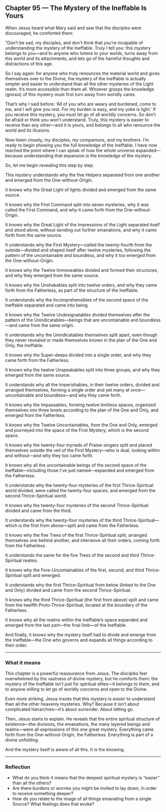 ## Chapter 95 — The Mystery of the Ineffable Is Yours

When Jesus heard what Mary said and saw that the disciples were discouraged, he comforted them:

"Don’t be sad, my disciples, and don’t think that you’re incapable of understanding the mystery of the Ineffable. Truly I tell you: this mystery belongs to you—and to anyone who listens to your words, turns away from this world and its attachments, and lets go of the harmful thoughts and distractions of this age.

So I say again: for anyone who truly renounces the material world and gives themselves over to the Divine, the mystery of the Ineffable is actually simpler and easier to understand than all the other mysteries of the Light realm. It’s more accessible than them all. Whoever grasps the knowledge (gnosis) of this mystery must first turn away from worldly cares.

That’s why I said before: ‘All of you who are weary and burdened, come to me, and I will give you rest. For my burden is easy, and my yoke is light.’ If you receive this mystery, you must let go of all worldly concerns. So don’t be afraid or think you won’t understand. Truly, this mystery is easier to receive than any other—and it is yours, and belongs to all who renounce the world and its illusions.

Now listen closely, my disciples, my companions, and my brothers. I’m ready to begin showing you the full knowledge of the Ineffable. I have now reached the point where I can speak of how the whole universe expanded—because understanding that expansion *is* the knowledge of the mystery.

So, let me begin revealing this step by step.

This mystery understands why the five Helpers separated from one another and emerged from the One-without-Origin.

It knows why the Great Light of lights divided and emerged from the same source.

It knows why the First Command split into seven mysteries, why it was called the First Command, and why it came forth from the One-without-Origin.

It knows why the Great Light of the Impressions of the Light separated itself and stood alone, without sending out further emanations, and why it came forth from the same source.

It understands why the First Mystery—called the twenty-fourth from the outside—divided and shaped itself after twelve mysteries, following the pattern of the uncontainable and boundless, and why it too emerged from the One-without-Origin.

It knows why the Twelve Immoveables divided and formed their structures, and why they emerged from the same source.

It knows why the Unshakables split into twelve orders, and why they came forth from the Fatherless, as part of the structure of the Ineffable.

It understands why the Incomprehensibles of the second space of the Ineffable separated and came into being.

It knows why the Twelve Undesignatables divided themselves after the pattern of the Unindicatables—beings that are uncontainable and boundless—and came from the same origin.

It understands why the Unindicatables themselves split apart, even though they never revealed or made themselves known in the plan of the One and Only, the Ineffable.

It knows why the Super-deeps divided into a single order, and why they came forth from the Fatherless.

It knows why the twelve Unspeakables split into three groups, and why they emerged from the same source.

It understands why all the Imperishables, in their twelve orders, divided and arranged themselves, forming a single order and yet many at once—uncontainable and boundless—and why they came forth.

It knows why the Impassables, forming twelve limitless spaces, organized themselves into three levels according to the plan of the One and Only, and emerged from the Fatherless.

It knows why the Twelve Uncontainables, from the One and Only, emerged and journeyed into the space of the First Mystery, which is the second space.

It knows why the twenty-four myriads of Praise-singers split and placed themselves outside the veil of the First Mystery—who is dual, looking within and without—and why they too came forth.

It knows why all the uncontainable beings of the second space of the Ineffable—including those I’ve just named—expanded and emerged from the Fatherless.

It understands why the twenty-four mysteries of the first Thrice-Spiritual world divided, were called the twenty-four spaces, and emerged from the second Thrice-Spiritual world.

It knows why the twenty-four mysteries of the second Thrice-Spiritual divided and came from the third.

It understands why the twenty-four mysteries of the third Thrice-Spiritual—which is the first from above—split and came from the Fatherless.

It knows why the five Trees of the first Thrice-Spiritual split, arranged themselves one behind another, and interwove all their orders, coming forth from the Fatherless.

It understands the same for the five Trees of the second and third Thrice-Spiritual realms.

It knows why the Fore-Uncontainables of the first, second, and third Thrice-Spiritual split and emerged.

It understands why the first Thrice-Spiritual from below (linked to the One and Only) divided and came from the second Thrice-Spiritual.

It knows why the third Thrice-Spiritual (the first from above) split and came from the twelfth Proto-Thrice-Spiritual, located at the boundary of the Fatherless.

It knows why all the realms within the Ineffable’s space expanded and emerged from the last part—the final limb—of the Ineffable.

And finally, it knows why the mystery itself had to divide and emerge from the Ineffable—the One who governs and expands all things according to their order.

---

### What it means

This chapter is a powerful reassurance from Jesus. The disciples feel overwhelmed by the vastness of divine mystery, but he comforts them: the mystery of the Ineffable isn’t just for spiritual elites—it belongs to *them*, and to anyone willing to let go of worldly concerns and open to the Divine.

Even more striking, Jesus insists that this mystery is *easier* to understand than all the other heavenly mysteries. Why? Because it isn’t about complicated hierarchies—it’s about surrender. About letting go.

Then, Jesus starts to explain. He reveals that the entire spiritual structure of existence—the divisions, the emanations, the many layered beings and realms—were all expressions of this one great mystery. Everything came forth from the One-without-Origin, the Fatherless. Everything is part of a divine unfolding.

And the mystery itself is aware of all this. It *is* the knowing.

---

### Reflection

* What do you think it means that the deepest spiritual mystery is “easier” than all the others?
* Are there burdens or worries you might be invited to lay down, in order to receive something deeper?
* How do you relate to the image of all things emanating from a single Source? What feelings does that evoke?
